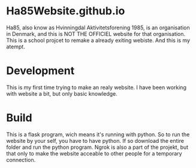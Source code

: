 # Ha85Website.github.io


Ha85, also know as Hvinningdal Aktivitetsforening 1985, is an organisation in Denmark, and this is NOT THE OFFICIEL website for that organisation. This is a school projcet to remake a already exiting webiste. And this is my atempt.

<h1>Development</h1>
This is my first time trying to make an realy website. I have been working with website a bit, but only basic knowledge.

<h1>Build</h1>
This is a flask program, wich means it's running with python. So to run the website by your self, you have to have python. If so download the entire folder and run the python program. Ngrok is also a part of the projekt, but that only to make the website acceable to other people for a temporary connection.
